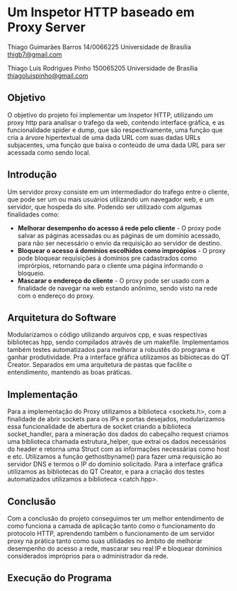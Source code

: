 # Um Inspetor HTTP baseado em Proxy Server

Thiago Guimarães Barros
14/0066225
Universidade de Brasília
thigb7@gmail.com

Thiago Luis Rodrigues Pinho
150065205
Universidade de Brasília
thiagoluispinho@gmail.com

## Objetivo
O objetivo do projeto foi implementar um Inspetor HTTP, utilizando um proxy http para analisar o trafego da web, contendo interface gráfica, e as funcionalidade spider e dump, que são respectivamente, uma função que cria a árvore hipertextual de uma dada URL com suas dadas URLs subjacentes, uma função que baixa o conteúdo de uma dada URL para ser acessada como sendo local.

## Introdução
Um servidor proxy consiste em um intermediador do trafego entre o cliente, que pode ser um ou mais usuários utilizando um navegador web, e um servidor, que hospeda do site. Podendo ser utilizado com algumas finalidades como:

+ **Melhorar desempenho do acesso á rede pelo cliente** - O proxy pode salvar as páginas acessadas ou as páginas de um domínio acessado, para não ser necessário o envio da requisição ao servidor de destino.
+ **Bloquear o acesso á domínios escolhidos como improópios** - O proxy pode bloquear requisições á domínios pre cadastrados como imprórpios, retornando para o cliente uma página informando o bloqueio.
+ **Mascarar o endereço do cliente** - O proxy pode ser usado com a finalidade de navegar na web estando anônimo, sendo visto na rede com o endereço do proxy.

## Arquitetura do Software
Modularizamos o código utilizando arquivos cpp, e suas respectivas bibliotecas hpp, sendo compilados através de um makefile. Implementamos também testes automatizados para melhorar a robustês do programa e ganhar produtividade. Pra a interface gráfica utilizamos as bibiotecas do QT Creator. Separados em uma arquitetura de pastas que facilite o entendimento, mantendo as boas práticas.

## Implementação
Para a implementação do Proxy utilizamos a biblioteca <sockets.h>, com a finalidade de abrir sockets para os IPs e portas desejados, modularizamos essa funcionalidade de abertura de socket criando a biblioteca socket_handler, para a mineração dos dados do cabeçalho request criamos uma biblioteca chamada estrutura_helper, que extrai os dados necessários do header e retorna uma Struct com as informações necessárias como host e etc. Utilizamos a função gethostbyname() para fazer uma requisição ao servidor DNS e termos o IP do domínio solicitado. Para a interface gráfica utilizamos as bibliotecas do QT Creator, e para a criação dos testes automatizados utilizamos a biblioteca <catch.hpp>.

## Conclusão

Com a conclusão do projeto conseguimos ter um melhor entendimento de como funciona a camada de aplicação tanto como o funcionamento do protocolo HTTP, aprendendo também o funcionamento de um servidor proxy na prática tanto como suas utilidades no âmbito de melhorar desempenho do acesso a rede, mascarar seu real IP e bloquear domínios considerados impróprios para o administrador da rede.

## Execução do Programa
